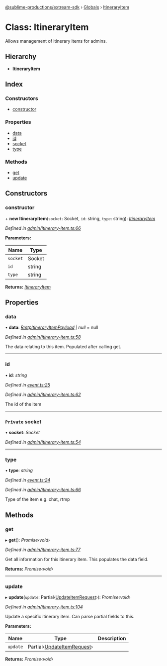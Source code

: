 [@sublime-productions/extream-sdk](../README.md) › [Globals](../globals.md) › [ItineraryItem](itineraryitem.md)

# Class: ItineraryItem

Allows management of itinerary items for admins.

## Hierarchy

* **ItineraryItem**

## Index

### Constructors

* [constructor](itineraryitem.md#constructor)

### Properties

* [data](itineraryitem.md#data)
* [id](itineraryitem.md#id)
* [socket](itineraryitem.md#private-socket)
* [type](itineraryitem.md#type)

### Methods

* [get](itineraryitem.md#get)
* [update](itineraryitem.md#update)

## Constructors

###  constructor

\+ **new ItineraryItem**(`socket`: Socket, `id`: string, `type`: string): *[ItineraryItem](itineraryitem.md)*

*Defined in [admin/itinerary-item.ts:66](https://github.com/Extream-SaaS/ex-sdk/blob/34a42fe/src/admin/itinerary-item.ts#L66)*

**Parameters:**

Name | Type |
------ | ------ |
`socket` | Socket |
`id` | string |
`type` | string |

**Returns:** *[ItineraryItem](itineraryitem.md)*

## Properties

###  data

• **data**: *[RmtpItineraryItemPayload](../interfaces/rmtpitineraryitempayload.md) | null* = null

*Defined in [admin/itinerary-item.ts:58](https://github.com/Extream-SaaS/ex-sdk/blob/34a42fe/src/admin/itinerary-item.ts#L58)*

The data relating to this item. Populated after calling get.

___

###  id

• **id**: *string*

*Defined in [event.ts:25](https://github.com/Extream-SaaS/ex-sdk/blob/34a42fe/src/event.ts#L25)*

*Defined in [admin/itinerary-item.ts:62](https://github.com/Extream-SaaS/ex-sdk/blob/34a42fe/src/admin/itinerary-item.ts#L62)*

The id of the item

___

### `Private` socket

• **socket**: *Socket*

*Defined in [admin/itinerary-item.ts:54](https://github.com/Extream-SaaS/ex-sdk/blob/34a42fe/src/admin/itinerary-item.ts#L54)*

___

###  type

• **type**: *string*

*Defined in [event.ts:24](https://github.com/Extream-SaaS/ex-sdk/blob/34a42fe/src/event.ts#L24)*

*Defined in [admin/itinerary-item.ts:66](https://github.com/Extream-SaaS/ex-sdk/blob/34a42fe/src/admin/itinerary-item.ts#L66)*

Type of the item e.g. chat, rtmp

## Methods

###  get

▸ **get**(): *Promise‹void›*

*Defined in [admin/itinerary-item.ts:77](https://github.com/Extream-SaaS/ex-sdk/blob/34a42fe/src/admin/itinerary-item.ts#L77)*

Get all information for this itinerary item. This populates the data field.

**Returns:** *Promise‹void›*

___

###  update

▸ **update**(`update`: Partial‹[UpdateItemRequest](../globals.md#updateitemrequest)›): *Promise‹void›*

*Defined in [admin/itinerary-item.ts:104](https://github.com/Extream-SaaS/ex-sdk/blob/34a42fe/src/admin/itinerary-item.ts#L104)*

Update a specific itinerary item. Can parse partial fields to this.

**Parameters:**

Name | Type | Description |
------ | ------ | ------ |
`update` | Partial‹[UpdateItemRequest](../globals.md#updateitemrequest)› |   |

**Returns:** *Promise‹void›*
